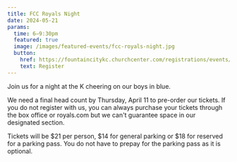 ```yaml
---
title: FCC Royals Night
date: 2024-05-21
params:
  time: 6–9:30pm
  featured: true
  image: /images/featured-events/fcc-royals-night.jpg
  button:
    href: https://fountaincitykc.churchcenter.com/registrations/events/2255838
    text: Register
---
```

Join us for a night at the K cheering on our boys in blue. 

We need a final head count by Thursday, April 11 to pre-order our tickets. If you do not register with us, you can always purchase your tickets through the box office or royals.com but we can't guarantee space in our designated section.

<!--more-->

Tickets will be $21 per person, $14 for general parking or $18 for reserved for a parking pass. You do not have to prepay for the parking pass as it is optional. 

